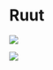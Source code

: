 # Ruut

<a href = "https://s8.gifyu.com/images/Screenshot_1654351496.png" target = "_blank"> <img src = "https://s8.gifyu.com/images/Screenshot_1654351496.png" /> </a>

<a href = "https://s8.gifyu.com/images/Screenshot_1654351506.png" target = "_blank"> <img src = "https://s8.gifyu.com/images/Screenshot_1654351506.png" /> </a>

